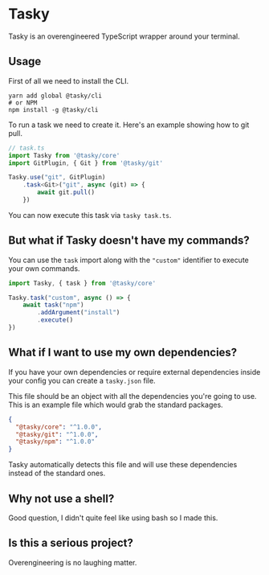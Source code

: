 # Tasky

Tasky is an overengineered TypeScript wrapper around your terminal.

## Usage

First of all we need to install the CLI.

```
yarn add global @tasky/cli
# or NPM
npm install -g @tasky/cli
```

To run a task we need to create it. Here's an example showing how to git pull.

```ts
// task.ts
import Tasky from '@tasky/core'
import GitPlugin, { Git } from '@tasky/git'

Tasky.use("git", GitPlugin)
    .task<Git>("git", async (git) => {
        await git.pull()
    })
```

You can now execute this task via `tasky task.ts`.

## But what if Tasky doesn't have my commands?

You can use the `task` import along with the `"custom"` identifier to execute your own commands.

```ts
import Tasky, { task } from '@tasky/core'

Tasky.task("custom", async () => {
    await task("npm")
        .addArgument("install")
        .execute()
})
```

## What if I want to use my own dependencies?

If you have your own dependencies or require external dependencies inside your config you can create a `tasky.json` file.

This file should be an object with all the dependencies you're going to use. This is an example file which would grab the standard packages.

```json
{
  "@tasky/core": "^1.0.0",
  "@tasky/git": "^1.0.0",
  "@tasky/npm": "^1.0.0"
}
```

Tasky automatically detects this file and will use these dependencies instead of the standard ones.

## Why not use a shell?

Good question, I didn't quite feel like using bash so I made this.

## Is this a serious project?

Overengineering is no laughing matter.
